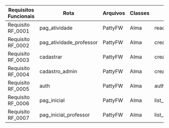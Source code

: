 |Requisitos Funcionais | Rota | Arquivos | Classes | Função|
--- | --- | --- | --- | --- |
| Requisito RF_0001 | pag_atividade | PattyFW | Alma | read_a_activity
| Requisito RF_0002 | pag_atividade_professor | PattyFW | Alma | create_a_activity
| Requisito RF_0003 | cadastrar | PattyFW | Alma | create_a_user |
|  Requisito RF_0004 | cadastro_admin | PattyFW | Alma | create_a_user |
|  Requisito RF_0005 | auth | PattyFW | Alma | authenticate
|  Requisito RF_0006 | pag_inicial | PattyFW | Alma | list_all_activities |
|  Requisito RF_0007 | pag_inicial_professor | PattyFW | Alma | list_all_activities |